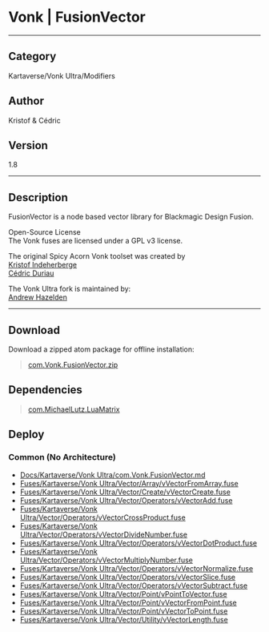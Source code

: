 # Vonk | FusionVector
___

## Category
Kartaverse/Vonk Ultra/Modifiers

## Author
Kristof & Cédric

## Version
1.8

___

## Description
<p>FusionVector is a node based vector library for Blackmagic Design Fusion.</p>

<p>Open-Source License<br>
The Vonk fuses are licensed under a GPL v3 license.</p>

<p>The original Spicy Acorn Vonk toolset was created by<br>
<a href="mailto:xmnr0x23@gmail.com">Kristof Indeherberge</a><br>
<a href="mailto:duriau.cedric@live.be">Cédric Duriau</a></p>

<p>The Vonk Ultra fork is maintained by:<br>
<a href="mailto:andrew@andrewhazelden.com">Andrew Hazelden</a></p>

___

## Download

Download a zipped atom package for offline installation:
> [com.Vonk.FusionVector.zip](https://gitlab.com/WeSuckLess/Reactor/-/archive/master/Reactor-master.zip?path=Atoms/com.Vonk.FusionVector)  

## Dependencies

> [com.MichaelLutz.LuaMatrix](com.MichaelLutz.LuaMatrix.md)  
## Deploy

### Common (No Architecture)

<ul>
<li><a href="https://gitlab.com/WeSuckLess/Reactor/-/blob/master/Atoms/com.Vonk.FusionVector/Docs/Kartaverse/Vonk Ultra/com.Vonk.FusionVector.md?ref_type=heads">Docs/Kartaverse/Vonk Ultra/com.Vonk.FusionVector.md</a></li>
<li><a href="https://gitlab.com/WeSuckLess/Reactor/-/blob/master/Atoms/com.Vonk.FusionVector/Fuses/Kartaverse/Vonk Ultra/Vector/Array/vVectorFromArray.fuse?ref_type=heads">Fuses/Kartaverse/Vonk Ultra/Vector/Array/vVectorFromArray.fuse</a></li>
<li><a href="https://gitlab.com/WeSuckLess/Reactor/-/blob/master/Atoms/com.Vonk.FusionVector/Fuses/Kartaverse/Vonk Ultra/Vector/Create/vVectorCreate.fuse?ref_type=heads">Fuses/Kartaverse/Vonk Ultra/Vector/Create/vVectorCreate.fuse</a></li>
<li><a href="https://gitlab.com/WeSuckLess/Reactor/-/blob/master/Atoms/com.Vonk.FusionVector/Fuses/Kartaverse/Vonk Ultra/Vector/Operators/vVectorAdd.fuse?ref_type=heads">Fuses/Kartaverse/Vonk Ultra/Vector/Operators/vVectorAdd.fuse</a></li>
<li><a href="https://gitlab.com/WeSuckLess/Reactor/-/blob/master/Atoms/com.Vonk.FusionVector/Fuses/Kartaverse/Vonk Ultra/Vector/Operators/vVectorCrossProduct.fuse?ref_type=heads">Fuses/Kartaverse/Vonk Ultra/Vector/Operators/vVectorCrossProduct.fuse</a></li>
<li><a href="https://gitlab.com/WeSuckLess/Reactor/-/blob/master/Atoms/com.Vonk.FusionVector/Fuses/Kartaverse/Vonk Ultra/Vector/Operators/vVectorDivideNumber.fuse?ref_type=heads">Fuses/Kartaverse/Vonk Ultra/Vector/Operators/vVectorDivideNumber.fuse</a></li>
<li><a href="https://gitlab.com/WeSuckLess/Reactor/-/blob/master/Atoms/com.Vonk.FusionVector/Fuses/Kartaverse/Vonk Ultra/Vector/Operators/vVectorDotProduct.fuse?ref_type=heads">Fuses/Kartaverse/Vonk Ultra/Vector/Operators/vVectorDotProduct.fuse</a></li>
<li><a href="https://gitlab.com/WeSuckLess/Reactor/-/blob/master/Atoms/com.Vonk.FusionVector/Fuses/Kartaverse/Vonk Ultra/Vector/Operators/vVectorMultiplyNumber.fuse?ref_type=heads">Fuses/Kartaverse/Vonk Ultra/Vector/Operators/vVectorMultiplyNumber.fuse</a></li>
<li><a href="https://gitlab.com/WeSuckLess/Reactor/-/blob/master/Atoms/com.Vonk.FusionVector/Fuses/Kartaverse/Vonk Ultra/Vector/Operators/vVectorNormalize.fuse?ref_type=heads">Fuses/Kartaverse/Vonk Ultra/Vector/Operators/vVectorNormalize.fuse</a></li>
<li><a href="https://gitlab.com/WeSuckLess/Reactor/-/blob/master/Atoms/com.Vonk.FusionVector/Fuses/Kartaverse/Vonk Ultra/Vector/Operators/vVectorSlice.fuse?ref_type=heads">Fuses/Kartaverse/Vonk Ultra/Vector/Operators/vVectorSlice.fuse</a></li>
<li><a href="https://gitlab.com/WeSuckLess/Reactor/-/blob/master/Atoms/com.Vonk.FusionVector/Fuses/Kartaverse/Vonk Ultra/Vector/Operators/vVectorSubtract.fuse?ref_type=heads">Fuses/Kartaverse/Vonk Ultra/Vector/Operators/vVectorSubtract.fuse</a></li>
<li><a href="https://gitlab.com/WeSuckLess/Reactor/-/blob/master/Atoms/com.Vonk.FusionVector/Fuses/Kartaverse/Vonk Ultra/Vector/Point/vPointToVector.fuse?ref_type=heads">Fuses/Kartaverse/Vonk Ultra/Vector/Point/vPointToVector.fuse</a></li>
<li><a href="https://gitlab.com/WeSuckLess/Reactor/-/blob/master/Atoms/com.Vonk.FusionVector/Fuses/Kartaverse/Vonk Ultra/Vector/Point/vVectorFromPoint.fuse?ref_type=heads">Fuses/Kartaverse/Vonk Ultra/Vector/Point/vVectorFromPoint.fuse</a></li>
<li><a href="https://gitlab.com/WeSuckLess/Reactor/-/blob/master/Atoms/com.Vonk.FusionVector/Fuses/Kartaverse/Vonk Ultra/Vector/Point/vVectorToPoint.fuse?ref_type=heads">Fuses/Kartaverse/Vonk Ultra/Vector/Point/vVectorToPoint.fuse</a></li>
<li><a href="https://gitlab.com/WeSuckLess/Reactor/-/blob/master/Atoms/com.Vonk.FusionVector/Fuses/Kartaverse/Vonk Ultra/Vector/Utility/vVectorLength.fuse?ref_type=heads">Fuses/Kartaverse/Vonk Ultra/Vector/Utility/vVectorLength.fuse</a></li>
</ul>
